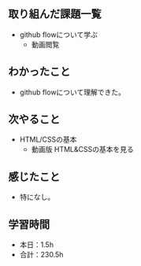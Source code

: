 ## 取り組んだ課題一覧
- github flowについて学ぶ
  -  動画閲覧
## わかったこと
- github flowについて理解できた。
## 次やること
- HTML/CSSの基本
  -  動画版 HTML&CSSの基本を見る
## 感じたこと
- 特になし。
## 学習時間
- 本日：1.5h
- 合計：230.5h